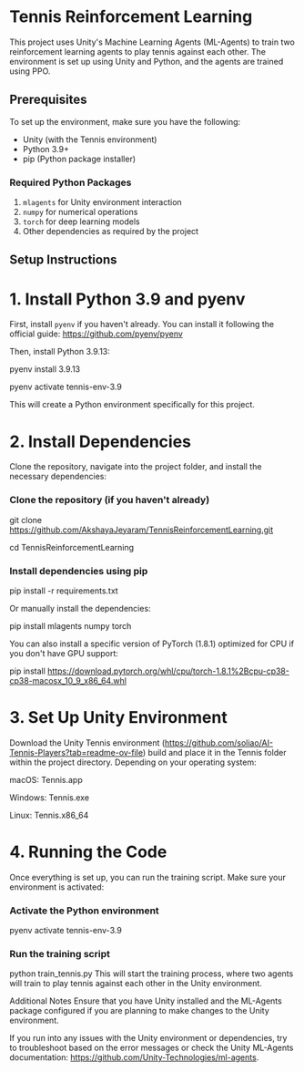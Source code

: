 # Tennis Reinforcement Learning

This project uses Unity's Machine Learning Agents (ML-Agents) to train two reinforcement learning agents to play tennis against each other. The environment is set up using Unity and Python, and the agents are trained using PPO.

## Prerequisites

To set up the environment, make sure you have the following:

- Unity (with the Tennis environment)
- Python 3.9+
- pip (Python package installer)

### Required Python Packages

1. `mlagents` for Unity environment interaction
2. `numpy` for numerical operations
3. `torch` for deep learning models
4. Other dependencies as required by the project

## Setup Instructions

# 1. Install Python 3.9 and pyenv

First, install `pyenv` if you haven't already. You can install it following the official guide: https://github.com/pyenv/pyenv

Then, install Python 3.9.13:

pyenv install 3.9.13

pyenv activate tennis-env-3.9

This will create a Python environment specifically for this project.

# 2. Install Dependencies
Clone the repository, navigate into the project folder, and install the necessary dependencies:


### Clone the repository (if you haven't already)
git clone https://github.com/AkshayaJeyaram/TennisReinforcementLearning.git

cd TennisReinforcementLearning

### Install dependencies using pip
pip install -r requirements.txt

Or manually install the dependencies:

pip install mlagents numpy torch

You can also install a specific version of PyTorch (1.8.1) optimized for CPU if you don't have GPU support:

pip install https://download.pytorch.org/whl/cpu/torch-1.8.1%2Bcpu-cp38-cp38-macosx_10_9_x86_64.whl

# 3. Set Up Unity Environment
Download the Unity Tennis environment (https://github.com/soliao/AI-Tennis-Players?tab=readme-ov-file) build and place it in the Tennis folder within the project directory. Depending on your operating system:

macOS: Tennis.app

Windows: Tennis.exe

Linux: Tennis.x86_64

# 4. Running the Code
Once everything is set up, you can run the training script. Make sure your environment is activated:

### Activate the Python environment
pyenv activate tennis-env-3.9

### Run the training script
python train_tennis.py
This will start the training process, where two agents will train to play tennis against each other in the Unity environment.

Additional Notes
Ensure that you have Unity installed and the ML-Agents package configured if you are planning to make changes to the Unity environment.

If you run into any issues with the Unity environment or dependencies, try to troubleshoot based on the error messages or check the Unity ML-Agents documentation: https://github.com/Unity-Technologies/ml-agents.
